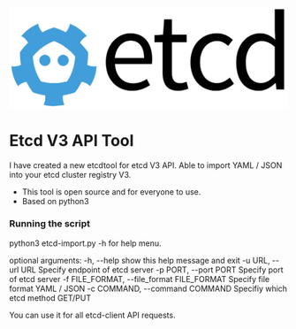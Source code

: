![alt text](https://raw.githubusercontent.com/cncf/artwork/master/projects/etcd/horizontal/color/etcd-horizontal-color.png)



# Etcd V3 API Tool 
I have created a new etcdtool for etcd V3 API.
Able to import YAML / JSON into your etcd cluster registry V3.

- This tool is open source and for everyone to use.
- Based on python3


### Running the script
  python3 etcd-import.py -h for help menu.
  
  
optional arguments:
  -h, --help            show this help message and exit
  -u URL, --url URL     Specify endpoint of etcd server
  -p PORT, --port PORT  Specify port of etcd server
  -f FILE_FORMAT, --file_format FILE_FORMAT
                        Specify file format YAML / JSON
  -c COMMAND, --command COMMAND
                        Specifiy which etcd method GET/PUT
  
  You can use it for all etcd-client API requests.
  
